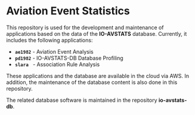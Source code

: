 # Aviation Event Statistics

This repository is used for the development and maintenance of applications based on the data of the **IO-AVSTATS** database. 
Currently, it includes the following applications:

- **`ae1982`** - Aviation Event Analysis
- **`pd1982`** - IO-AVSTATS-DB Database Profiling
- **`slara`**&nbsp;&nbsp; - Association Rule Analysis

These applications and the database are available in the cloud via AWS.
In addition, the maintenance of the database content is also done in this repository. 

The related database software is maintained in the repository **io-avstats-db**.

